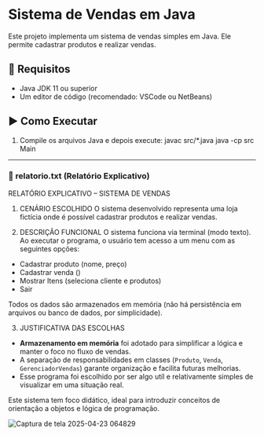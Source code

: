 # Sistema de Vendas em Java

Este projeto implementa um sistema de vendas simples em Java. Ele permite cadastrar produtos e realizar vendas.

## 🔧 Requisitos

- Java JDK 11 ou superior
- Um editor de código (recomendado: VSCode ou NetBeans)

## ▶️ Como Executar

1. Compile os arquivos Java e depois execute:
javac src/*.java
java -cp src Main

 
---

### 📄 relatorio.txt (Relatório Explicativo)


RELATÓRIO EXPLICATIVO – SISTEMA DE VENDAS

1. CENÁRIO ESCOLHIDO
O sistema desenvolvido representa uma loja fictícia onde é possível cadastrar produtos e realizar vendas.

2. DESCRIÇÃO FUNCIONAL
O sistema funciona via terminal (modo texto). Ao executar o programa, o usuário tem acesso a um menu com as seguintes opções:

- Cadastrar produto (nome, preço)
- Cadastrar venda ()
- Mostrar Itens (seleciona cliente e produtos)
- Sair

Todos os dados são armazenados em memória (não há persistência em arquivos ou banco de dados, por simplicidade).

3. JUSTIFICATIVA DAS ESCOLHAS

- **Armazenamento em memória** foi adotado para simplificar a lógica e manter o foco no fluxo de vendas.
- A separação de responsabilidades em classes (`Produto`, `Venda`, `GerenciadorVendas`) garante organização e facilita futuras melhorias.
- Esse programa foi escolhido por ser algo utíl e relativamente simples de visualizar em uma situação real.

Este sistema tem foco didático, ideal para introduzir conceitos de orientação a objetos e lógica de programação.

![Captura de tela 2025-04-23 064829](https://github.com/user-attachments/assets/17347f20-8b40-4de0-af88-b108a9b8957d)
